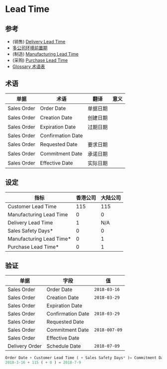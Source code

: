 # Lead Time

## 参考

* (销售) [Delivery Lead Time](SALE/delivery_lead_time.md)
* [多公司环境前置期](SALE/inter_company_lead_time.md)
* (制造) [Manufacturing Lead Time](MRP/manufacturing_lead_time.md)
* (采购) [Purchase Lead Time](PUR/purchase_lead_time.md)
* [Glossary 术语表](glossary.md)

## 术语

单据 | 术语 | 翻译 | 意义
----- | ----- | ----- | -----
Sales Order | Order Date | 单据日期 |
Sales Order | Creation Date | 创建日期 |
Sales Order | Expiration Date | 过期日期 |
Sales Order | Confirmation Date | |
Sales Order | Requested Date | 要求日期 |
Sales Order | Commitment Date | 承诺日期 |
Sales Order | Effective Date | 实际日期 |

## 设定

指标 | 香港公司 | 大陆公司
-----|-----|-----
Customer Lead Time | 115 | 115
Manufacturing Lead Time | 0 | 0
Delivery Lead Time | 1 | N/A
Sales Safety Days* | 0 | 0
Manufacturing Lead Time* | 0 | 1
Purchase Lead Time* | 0 | 1

## 验证

单据 | 字段 | 值
----- | ----- | -----
Sales Order | Order Date | `2018-03-16`
Sales Order | Creation Date | `2018-03-29`
Sales Order | Expiration Date | 
Sales Order | Confirmation Date | `2018-03-29`
Sales Order | Requested Date | 
Sales Order | Commitment Date | `2018-007-09`
Sales Order | Effective Date | 
Delivery Order | Schedule Date | `2018-07-09`

```python
Order Date + Customer Lead Time ( + Sales Safety Days* )= Commitment Date
2018-3-16 + 115 ( + 0 ) = 2018-7-9
```